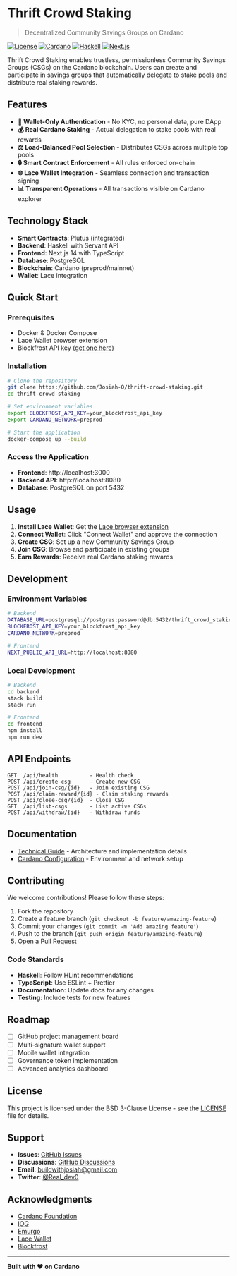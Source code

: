 # Thrift Crowd Staking

> Decentralized Community Savings Groups on Cardano

[![License](https://img.shields.io/badge/License-BSD%203--Clause-blue.svg)](LICENSE)
[![Cardano](https://img.shields.io/badge/Built%20on-Cardano-blue)](https://cardano.org/)
[![Haskell](https://img.shields.io/badge/Backend-Haskell-purple)](https://www.haskell.org/)
[![Next.js](https://img.shields.io/badge/Frontend-Next.js-black)](https://nextjs.org/)

Thrift Crowd Staking enables trustless, permissionless Community Savings Groups (CSGs) on the Cardano blockchain. Users can create and participate in savings groups that automatically delegate to stake pools and distribute real staking rewards.

## Features

- **🔐 Wallet-Only Authentication** - No KYC, no personal data, pure DApp
- **💰 Real Cardano Staking** - Actual delegation to stake pools with real rewards
- **⚖️ Load-Balanced Pool Selection** - Distributes CSGs across multiple top pools
- **🔒 Smart Contract Enforcement** - All rules enforced on-chain
- **🌐 Lace Wallet Integration** - Seamless connection and transaction signing
- **📊 Transparent Operations** - All transactions visible on Cardano explorer

## Technology Stack

- **Smart Contracts**: Plutus (integrated)
- **Backend**: Haskell with Servant API
- **Frontend**: Next.js 14 with TypeScript
- **Database**: PostgreSQL
- **Blockchain**: Cardano (preprod/mainnet)
- **Wallet**: Lace integration

## Quick Start

### Prerequisites

- Docker & Docker Compose
- Lace Wallet browser extension
- Blockfrost API key ([get one here](https://blockfrost.io))

### Installation

```bash
# Clone the repository
git clone https://github.com/Josiah-O/thrift-crowd-staking.git
cd thrift-crowd-staking

# Set environment variables
export BLOCKFROST_API_KEY=your_blockfrost_api_key
export CARDANO_NETWORK=preprod

# Start the application
docker-compose up --build
```

### Access the Application

- **Frontend**: http://localhost:3000
- **Backend API**: http://localhost:8080
- **Database**: PostgreSQL on port 5432

## Usage

1. **Install Lace Wallet**: Get the [Lace browser extension](https://www.lace.io/)
2. **Connect Wallet**: Click "Connect Wallet" and approve the connection
3. **Create CSG**: Set up a new Community Savings Group
4. **Join CSG**: Browse and participate in existing groups
5. **Earn Rewards**: Receive real Cardano staking rewards

## Development

### Environment Variables

```bash
# Backend
DATABASE_URL=postgresql://postgres:password@db:5432/thrift_crowd_staking
BLOCKFROST_API_KEY=your_blockfrost_api_key
CARDANO_NETWORK=preprod

# Frontend
NEXT_PUBLIC_API_URL=http://localhost:8080
```

### Local Development

```bash
# Backend
cd backend
stack build
stack run

# Frontend  
cd frontend
npm install
npm run dev
```

## API Endpoints

```
GET  /api/health          - Health check
POST /api/create-csg      - Create new CSG
POST /api/join-csg/{id}   - Join existing CSG
POST /api/claim-reward/{id} - Claim staking rewards
POST /api/close-csg/{id}  - Close CSG
GET  /api/list-csgs       - List active CSGs
POST /api/withdraw/{id}   - Withdraw funds
```

## Documentation

- [Technical Guide](docs/technical_guide.md) - Architecture and implementation details
- [Cardano Configuration](docs/cardano-config.md) - Environment and network setup

## Contributing

We welcome contributions! Please follow these steps:

1. Fork the repository
2. Create a feature branch (`git checkout -b feature/amazing-feature`)
3. Commit your changes (`git commit -m 'Add amazing feature'`)
4. Push to the branch (`git push origin feature/amazing-feature`)
5. Open a Pull Request

### Code Standards

- **Haskell**: Follow HLint recommendations
- **TypeScript**: Use ESLint + Prettier
- **Documentation**: Update docs for any changes
- **Testing**: Include tests for new features

## Roadmap

- [ ] GitHub project management board
- [ ] Multi-signature wallet support
- [ ] Mobile wallet integration
- [ ] Governance token implementation
- [ ] Advanced analytics dashboard

## License

This project is licensed under the BSD 3-Clause License - see the [LICENSE](LICENSE) file for details.

## Support

- **Issues**: [GitHub Issues](https://github.com/Josiah-O/thrift-crowd-staking/issues)
- **Discussions**: [GitHub Discussions](https://github.com/Josiah-O/thrift-crowd-staking/discussions)
- **Email**: buildwithjosiah@gmail.com
- **Twitter**: [@Real_dev0](https://twitter.com/Real_dev0)

## Acknowledgments

- [Cardano Foundation](https://cardanofoundation.org/)
- [IOG](https://iohk.io/)
- [Emurgo](https://emurgo.io/)
- [Lace Wallet](https://www.lace.io/)
- [Blockfrost](https://blockfrost.io/)

---

**Built with ❤️ on Cardano**
